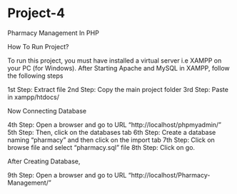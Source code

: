 # Project-4
Pharmacy Management In PHP


How To Run Project?



To run this project, you must have installed a virtual server i.e XAMPP on your PC (for Windows). 
After Starting Apache and MySQL in XAMPP, follow the following steps




1st Step: Extract file
2nd Step: Copy the main project folder
3rd Step: Paste in xampp/htdocs/



Now Connecting Database




4th Step: Open a browser and go to URL “http://localhost/phpmyadmin/”
5th Step: Then, click on the databases tab
6th Step: Create a database naming “pharmacy” and then click on the import tab
7th Step: Click on browse file and select “pharmacy.sql” file
8th Step: Click on go.



After Creating Database,

9th Step: Open a browser and go to URL “http://localhost/Pharmacy-Management/”
